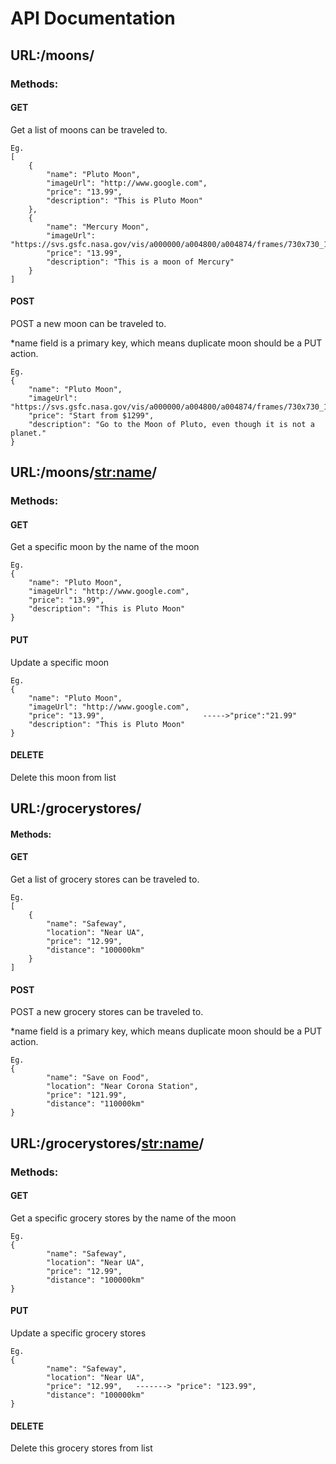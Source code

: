 # API Documentation

## URL:/moons/

### Methods: 

#### GET

Get a list of moons can be traveled to.

```
Eg.
[
    {
        "name": "Pluto Moon",
        "imageUrl": "http://www.google.com",       
        "price": "13.99",
        "description": "This is Pluto Moon"
    },
    {
        "name": "Mercury Moon",
        "imageUrl": "https://svs.gsfc.nasa.gov/vis/a000000/a004800/a004874/frames/730x730_1x1_30p/moon.0001.jpg",
        "price": "13.99",
        "description": "This is a moon of Mercury"
    }
]
```

#### POST

POST a new moon can be traveled to.

*name field is a primary key, which means duplicate moon should be a PUT action.
```
Eg.
{
    "name": "Pluto Moon",
    "imageUrl": "https://svs.gsfc.nasa.gov/vis/a000000/a004800/a004874/frames/730x730_1x1_30p/moon.0001.jpg",
    "price": "Start from $1299",
    "description": "Go to the Moon of Pluto, even though it is not a planet."
}
```
## URL:/moons/<str:name>/

### Methods:

#### GET

Get a specific moon by the name of the moon
```
Eg.
{
    "name": "Pluto Moon",
    "imageUrl": "http://www.google.com",
    "price": "13.99",
    "description": "This is Pluto Moon"
}
```
#### PUT

Update a specific moon
```
Eg.
{
    "name": "Pluto Moon",
    "imageUrl": "http://www.google.com",   
    "price": "13.99",                      ----->"price":"21.99"
    "description": "This is Pluto Moon"
}
```
#### DELETE

Delete this moon from list


## URL:/grocerystores/

#### Methods: 

#### GET

Get a list of grocery stores can be traveled to.
```
Eg.
[
    {
        "name": "Safeway",
        "location": "Near UA",
        "price": "12.99",
        "distance": "100000km"
    }
]
```
#### POST

POST a new grocery stores can be traveled to.

*name field is a primary key, which means duplicate moon should be a PUT action.
```
Eg.
{
        "name": "Save on Food",
        "location": "Near Corona Station",
        "price": "121.99",
        "distance": "110000km"
}
```
## URL:/grocerystores/<str:name>/

### Methods:

#### GET

Get a specific grocery stores by the name of the moon
```
Eg.
{
        "name": "Safeway",
        "location": "Near UA",
        "price": "12.99",
        "distance": "100000km"
}
```

#### PUT

Update a specific grocery stores
```
Eg.
{
        "name": "Safeway",
        "location": "Near UA",
        "price": "12.99",   -------> "price": "123.99",
        "distance": "100000km"
}
```
#### DELETE

Delete this grocery stores from list





